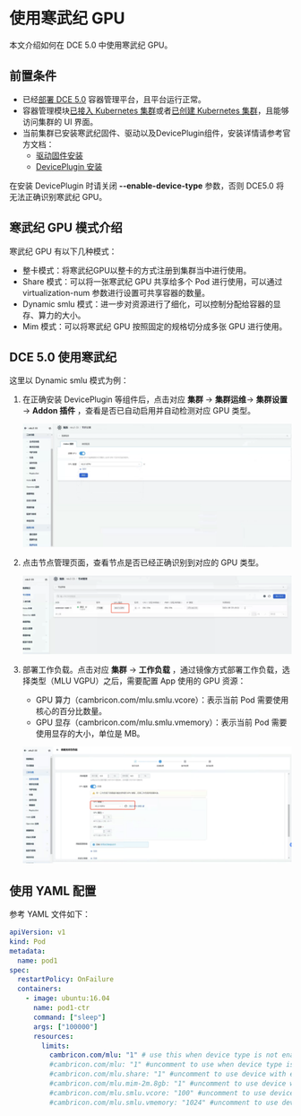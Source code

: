 # 使用寒武纪 GPU

本文介绍如何在 DCE 5.0 中使用寒武纪 GPU。

## 前置条件

- 已经[部署 DCE 5.0](../../../../install/index.md) 容器管理平台，且平台运行正常。
- 容器管理模块[已接入 Kubernetes 集群](../../clusters/integrate-cluster.md)或者[已创建 Kubernetes 集群](../../clusters/create-cluster.md)，且能够访问集群的 UI 界面。
- 当前集群已安装寒武纪固件、驱动以及DevicePlugin组件，安装详情请参考官方文档：
    - [驱动固件安装](https://www.cambricon.com/docs/sdk_1.15.0/driver_5.10.22/user_guide/index.html)
    - [DevicePlugin 安装](https://github.com/Cambricon/cambricon-k8s-device-plugin/blob/master/device-plugin/README.md)

在安装 DevicePlugin 时请关闭 **--enable-device-type** 参数，否则 DCE5.0 将无法正确识别寒武纪 GPU。

## 寒武纪 GPU 模式介绍

寒武纪 GPU 有以下几种模式：

- 整卡模式：将寒武纪GPU以整卡的方式注册到集群当中进行使用。
- Share 模式：可以将一张寒武纪 GPU 共享给多个 Pod 进行使用，可以通过 virtualization-num 参数进行设置可共享容器的数量。
- Dynamic smlu 模式：进一步对资源进行了细化，可以控制分配给容器的显存、算力的大小。
- Mim 模式：可以将寒武纪 GPU 按照固定的规格切分成多张 GPU 进行使用。

## DCE 5.0 使用寒武纪

这里以 Dynamic smlu 模式为例：

1. 在正确安装 DevicePlugin 等组件后，点击对应 **集群** -> **集群运维**-> **集群设置** -> **Addon 插件** ，查看是否已自动启用并自动检测对应 GPU 类型。
  
    ![mlu类型](../images/mlu1.PNG)

1. 点击节点管理页面，查看节点是否已经正确识别到对应的 GPU 类型。
  
    ![节点列表](../images/mlu2.png)

1. 部署工作负载。点击对应 **集群** -> **工作负载** ，通过镜像方式部署工作负载，选择类型（MLU VGPU）之后，需要配置 App 使用的 GPU 资源：

    - GPU 算力（cambricon.com/mlu.smlu.vcore）：表示当前 Pod 需要使用核心的百分比数量。
    - GPU 显存（cambricon.com/mlu.smlu.vmemory）：表示当前 Pod 需要使用显存的大小，单位是 MB。
    
    ![使用mlu](../images/mlu3.png)

## 使用 YAML 配置

参考 YAML 文件如下：

```yaml
apiVersion: v1  
kind: Pod  
metadata:  
  name: pod1  
spec:  
  restartPolicy: OnFailure  
  containers:  
    - image: ubuntu:16.04  
      name: pod1-ctr  
      command: ["sleep"]  
      args: ["100000"]  
      resources:  
        limits:  
          cambricon.com/mlu: "1" # use this when device type is not enabled, else delete this line.  
          #cambricon.com/mlu: "1" #uncomment to use when device type is enabled  
          #cambricon.com/mlu.share: "1" #uncomment to use device with env-share mode  
          #cambricon.com/mlu.mim-2m.8gb: "1" #uncomment to use device with mim mode  
          #cambricon.com/mlu.smlu.vcore: "100" #uncomment to use device with mim mode  
          #cambricon.com/mlu.smlu.vmemory: "1024" #uncomment to use device with mim mode
```
